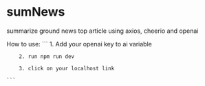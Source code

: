 # sumNews
summarize ground news top article using axios, cheerio and openai 

How to use: 
    ```
        1. Add your openai key to ai variable

        2. run npm run dev 

        3. click on your localhost link
    
    ```